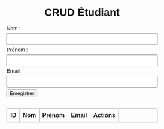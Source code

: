 <!-- fichier: index.html -->
<!DOCTYPE html>
<html lang="fr">
<head>
  <meta charset="UTF-8">
  <title>Gestion des étudiants</title>
  <style>
    body {
      font-family: Arial, sans-serif;
      padding: 20px;
    }
    h1 {
      text-align: center;
    }
    form, table {
      margin: auto;
      width: 80%;
      max-width: 700px;
    }
    table {
      border-collapse: collapse;
      margin-top: 30px;
    }
    table, th, td {
      border: 1px solid #aaa;
    }
    th, td {
      padding: 8px;
      text-align: center;
    }
    input[type="text"], input[type="email"] {
      width: 100%;
      padding: 6px;
      margin: 5px 0;
    }
    .actions button {
      margin: 2px;
    }
  </style>
</head>
<body>
  <h1>CRUD Étudiant</h1>
  <form id="studentForm">
    <input type="hidden" id="studentId">
    <label>Nom : <input type="text" id="nom" required></label><br>
    <label>Prénom : <input type="text" id="prenom" required></label><br>
    <label>Email : <input type="email" id="email" required></label><br>
    <button type="submit">Enregistrer</button>
  </form>

  <table>
    <thead>
      <tr>
        <th>ID</th>
        <th>Nom</th>
        <th>Prénom</th>
        <th>Email</th>
        <th>Actions</th>
      </tr>
    </thead>
    <tbody id="studentTableBody">
      <!-- Les étudiants s'afficheront ici -->
    </tbody>
  </table>

  <script>
    let students = [];
    let editing = false;

    const form = document.getElementById("studentForm");
    const tableBody = document.getElementById("studentTableBody");

    form.addEventListener("submit", function (e) {
      e.preventDefault();
      const nom = document.getElementById("nom").value;
      const prenom = document.getElementById("prenom").value;
      const email = document.getElementById("email").value;
      const id = document.getElementById("studentId").value;

      if (editing) {
        const index = students.findIndex(s => s.id == id);
        students[index] = { id: Number(id), nom, prenom, email };
        editing = false;
      } else {
        students.push({ id: Date.now(), nom, prenom, email });
      }

      form.reset();
      renderTable();
    });

    function renderTable() {
      tableBody.innerHTML = "";
      students.forEach(s => {
        const row = `<tr>
          <td>${s.id}</td>
          <td>${s.nom}</td>
          <td>${s.prenom}</td>
          <td>${s.email}</td>
          <td class="actions">
            <button onclick="editStudent(${s.id})">Modifier</button>
            <button onclick="deleteStudent(${s.id})">Supprimer</button>
          </td>
        </tr>`;
        tableBody.innerHTML += row;
      });
    }

    function editStudent(id) {
      const student = students.find(s => s.id === id);
      document.getElementById("studentId").value = student.id;
      document.getElementById("nom").value = student.nom;
      document.getElementById("prenom").value = student.prenom;
      document.getElementById("email").value = student.email;
      editing = true;
    }

    function deleteStudent(id) {
      students = students.filter(s => s.id !== id);
      renderTable();
    }
  </script>
</body>
</html>
